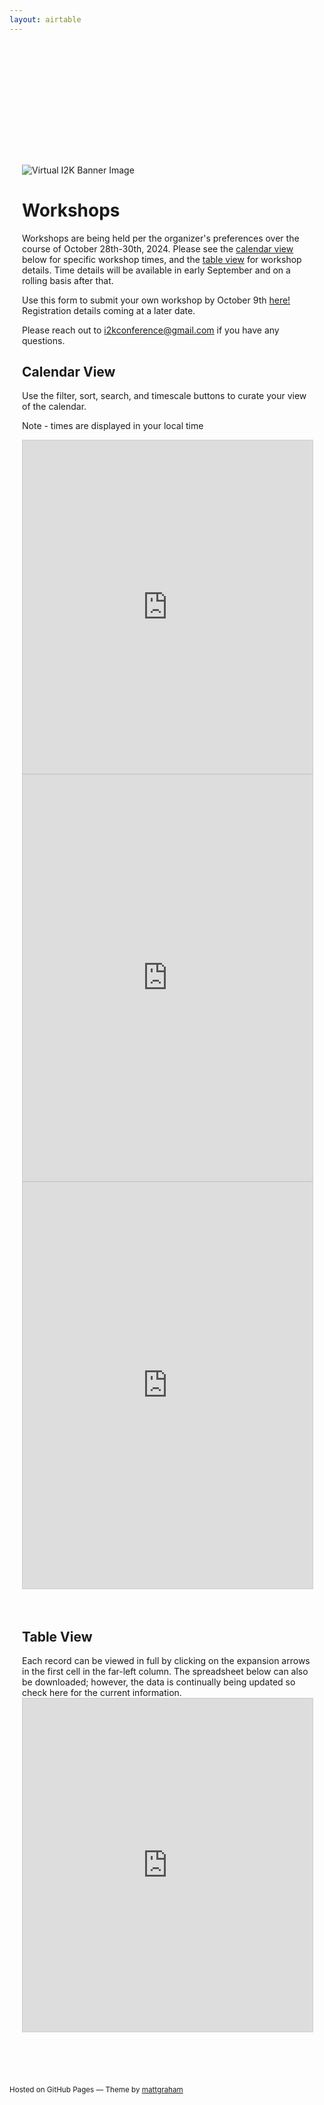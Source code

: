 ```yaml
---
layout: airtable
---
```


<div style="max-width:800px;margin:175px auto 0px auto;padding:20px;" markdown="1">

![Virtual I2K Banner Image](/assets/images/VirtualI2K2024Flyer.png)

<h1>Workshops</h1>

Workshops are being held per the organizer's preferences over the course of October 28th-30th, 2024. Please see the <a href="#calendar">calendar view</a> below for specific workshop times, and the <a href="#table">table view</a> for workshop details.
Time details will be available in early September and on a rolling basis after that.

Use this form to submit your own workshop by October 9th [here!](https://airtable.com/appZL2v7JOpcEtqUN/shrREBlIImTkizb6s)
Registration details coming at a later date.

<!--- 2024 workshop recordings are now available on [YouTube](some other link)--->

Please reach out to [i2kconference@gmail.com](mailto:i2kconference@gmail.com) if you have any questions.

<h2 id="calendar">Calendar View</h2>
Use the filter, sort, search, and timescale buttons to curate your view of the calendar.

Note - times are displayed in your local time

<iframe class="airtable-embed" src=https://airtable.com/embed/appZL2v7JOpcEtqUN/shrI2uC6CA8ulaFrj?viewControls=on frameborder="0" onmousewheel="" width="100%" height="533" style="background: transparent; border: 1px solid #ccc;"></iframe>

<iframe class="airtable-embed" src="https://airtable.com/embed/appE66koIe2ofWJw7/shrSx0Qs2y53i68Iq?backgroundColor=greenLight&viewControls=on" frameborder="0" onmousewheel="" width="100%" height="650" style="background: transparent; border: 1px solid #ccc;"></iframe>

<iframe class="airtable-embed" src="https://airtable.com/embed/appZL2v7JOpcEtqUN/shrI2uC6CA8ulaFrj?backgroundColor=greenLight&viewControls=on" frameborder="0" onmousewheel="" width="100%" height="650" style="background: transparent; border: 1px solid #ccc;"></iframe>

<br>
<br>
<br>

<h2 id="table">Table View</h2>
Each record can be viewed in full by clicking on the expansion arrows in the first cell in the far-left column.  The spreadsheet below can also be downloaded; however, the data is continually being updated so check here for the current information.

<iframe class="airtable-embed" src=https://airtable.com/embed/appZL2v7JOpcEtqUN/shrPeCcl9c80HbpXm?viewControls=on frameborder="0" onmousewheel="" width="100%" height="533" style="background: transparent; border: 1px solid #ccc;"></iframe>

</div>

<br>
<br>
<br>
<p><small>Hosted on GitHub Pages &mdash; Theme by <a href="https://twitter.com/mattgraham">mattgraham</a></small></p>
